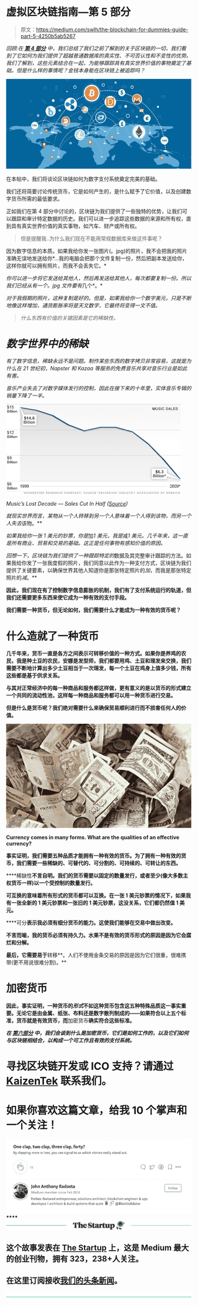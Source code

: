 # 虚拟区块链指南—第 5 部分

> 原文：<https://medium.com/swlh/the-blockchain-for-dummies-guide-part-5-4250b5ab5267>

*回顾:在* [***第 4 部分***](/@jradosta/the-blockchain-for-dummies-guide-part-4-e91cfd915849) *中，我们总结了我们之前了解到的关于区块链的一切，我们看到了它如何为我们提供了超越普通数据库的真实性、不可否认性和不变性的优势。我们了解到，这些元素结合在一起，为能够跟踪具有真实世界价值的事物奠定了基础。但是什么样的事情呢？金钱本身能在区块链上被追踪吗？*

![](img/58924f3a125581d00b484a5b172d7d50.png)

在本帖中，我们将谈论区块链如何为数字支付系统奠定完美的基础。

我们还将简要讨论传统货币，它是如何产生的，是什么赋予了它价值，以及创建数字货币所需的最低要求。

正如我们在第 4 部分中讨论的，区块链为我们提供了一些独特的优势，让我们可以跟踪和审计特定数据的历史。我们可以进一步追踪这些数据的来源和所有权，直到具有真实世界价值的真实事物，如汽车、财产或所有权。

> 但是提醒我..为什么我们现在不能用常规数据库来做这件事呢？

因为数字信息的本质。如果我给你发一张图片(。jpg)的照片，我不会把我的照片准确无误地发送给你*…我的电脑会把那个文件复制一份，然后把副本发送给你，这样你就可以拥有照片，而我不会丢失它。*

*你可以进一步将它发送给其他人，然后再发送给其他人，每次都要复制一份。所以我们已经从有一个。jpg 文件要有*几个*。*

*对于我假期的照片，这种复制是好的。但是，如果我给你一个数字美元，只是不断地像这样增加，通货膨胀率将是天文数字，它最终将变得一文不值。*

> *什么东西有价值的关键因素是它的稀缺性。*

# *数字世界中的稀缺*

*有了数字信息，稀缺永远不是问题。制作某些东西的数字拷贝非常容易，这就是为什么在 21 世纪初，Napster 和 Kazaa 等服务的免费音乐共享对音乐行业是如此有害。*

*音乐产业失去了对数字媒体发行的控制，因此在接下来的十年里，实体音乐专辑的销量下降了一半。*

*![](img/97e0a9fb83c051223b052af3cb075224.png)*

*Music’s Lost Decade — Sales Cut In Half ([Source](http://money.cnn.com/2010/02/02/news/companies/napster_music_industry/))*

*就现实世界而言，某物从一个人转移到另一个人意味着一个人得到该物，而另一个人失去*该物。**

*如果我给你一张 1 美元的钞票，你是*加*1 美元，我是*减*1 美元。几千年来，这一直是所有商业、贸易和交易的基础。这正是任何事物有感知价值的原因。*

*回想一下，区块链为我们提供了一种跟踪特定的*数据及其完整审计跟踪的方法。如果我给你发了一张我度假的照片，我们同意以此作为一种支付方式，区块链为我们提供了关键要素，以确保世界其他人知道你是那张特定照片的*加*，而我是那张特定照片的*减*。**

**因此，我们现在有了控制数字信息膨胀的机制，我们有了支付系统运行的轨道，但我们还需要更多东西来使它成为一种有效的支付手段。**

**我们需要一种货币，但无论如何，我们需要什么才能成为一种有效的货币呢？**

# **什么造就了一种货币**

**几千年来，货币一直是各方之间表示可转移价值的一种方式。如果你是养鸡的农民，我是种土豆的农民，安娜是发型师，我们都要用鸡、土豆和理发来交换，我们需要不断地计算出多少土豆相当于一次理发，每一个土豆在鸡身上值多少钱，所有这些都是基于供求关系。**

**与其对正常经济中的每一种商品和服务都这样做，更有意义的是以货币的形式建立一个共同的流动性池，这样每一种商品和服务都可以用一种货币进行交易。**

**但是什么是货币呢？我们绝对需要什么来确保贸易顺利进行而不损害任何人的价值。**

**![](img/5e86274f06ca1067e4570452814cf396.png)**

**Currency comes in many forms. What are the qualities of an effective currency?**

**事实证明，我们需要五种品质才能拥有一种有效的货币。为了拥有一种有效的货币，我们需要一些稀缺的、可替代的、可分割的、可持续的、可转让的东西。**

****稀缺性**不言自明。我们的货币需要以固定的数量发行，或者至少(像大多数主权货币一样)以一个受控制的数量发行。**

**可互换的意味着所有形式的货币都可以互换。在一张 1 美元钞票的情况下，如果我有一张全新的 1 美元钞票和一张旧的 1 美元钞票，这没关系，它们都仍然值 1 美元。**

****可分**表示我必须有细分货币的能力。这使我们能够在交易中做出改变。**

**不言而喻，我的货币必须有持久力。水果不是有效的货币形式的原因是因为它会腐烂和分解。**

**最后，它需要易于**转移**。人们不使用金条交易的原因是因为它们很重，很难携带(更不用说很难分割)。**

# **加密货币**

**因此，事实证明，一种货币的*形式*不如这种货币包含这五种特殊品质这一事实重要。无论它是由金属、纸张、布料还是数字散列制成的——如果符合以上五个标准，货币就是有效货币，而**加密货币**确实符合这些标准。**

***在* [***第六部分***](/@jradosta/the-blockchain-for-dummies-guide-part-6-8032c542fb7b) *中，我们会谈到什么是加密货币，它们是如何工作的，以及它们如何与区块链相结合，以构成一个可工作且有效的支付系统。***

# **寻找区块链开发或 ICO 支持？请通过 [KaizenTek](http://www.kaizentek.io) 联系我们。**

# **如果你喜欢这篇文章，给我 10 个掌声和一个关注！**

**![](img/dcfc5c153306f679a626b48f2f9991d1.png)****[![](img/308a8d84fb9b2fab43d66c117fcc4bb4.png)](https://medium.com/swlh)**

## **这个故事发表在 [The Startup](https://medium.com/swlh) 上，这是 Medium 最大的创业刊物，拥有 323，238+人关注。**

## **在这里订阅接收[我们的头条新闻](http://growthsupply.com/the-startup-newsletter/)。**

**[![](img/b0164736ea17a63403e660de5dedf91a.png)](https://medium.com/swlh)**
